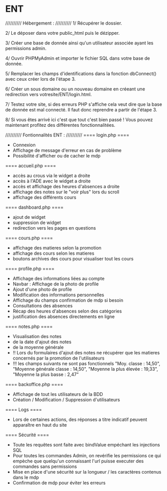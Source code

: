 # ENT
////////// Hébergement : //////////
1/ Récupérer le dossier.

2/ Le déposer dans votre public_html puis le dézipper.

3/ Créer une base de donnée ainsi qu'un utilisateur associée ayant les permissions admin.

4/ Ouvrir PHPMyAdmin et importer le fichier SQL dans votre base de donnée.

5/ Remplacer les champs d'identifications dans la fonction dbConnect() avec ceux créer lors de l'étape 3.

6/ Créer un sous domaine ou un nouveau domaine en créeant une redirection vers votresite/ENT/login.html.

7/ Testez votre site, si des erreurs PHP s'affiche cela veut dire que la base de donnée est mal connecté.
    Il faut donc reprendre a partir de l'étape 3. 

8/ Si vous êtes arrivé ici c'est que tout c'est bien passé ! Vous pouvez maintenant profitez des différentes fonctionnalitées.


////////// Fontionnalités ENT : //////////
==== login.php ====
- Connexion
- Affichage de message d'erreur en cas de problème
- Possibilité d'afficher ou de cacher le mdp

==== accueil.php ====
- accès au crous via le widget a droite
- accès à l'ADE avec le widget a droite
- accès et affichage des heures d'absences a droite
- affichage des notes sur le "voir plus" lors du scroll
- affichage des différents cours

==== dashboard.php ====
- ajout de widget
- suppression de widget
- redirection vers les pages en questions

==== cours.php ====
- affichage des matieres selon la promotion
- affichage des cours selon les matieres
- boutons archives des cours pour visualiser tout les cours

==== profile.php ====
- Affichage des informations liées au compte
- Navbar : Affichage de la photo de profile
- Ajout d'une photo de profile
- Modification des informations personnelles
- Affichage du champs confirmation de mdp si besoin
- Consultations des absences
- Récap des heures d'absences selon des catégories
- justification des absences directements en ligne

==== notes.php ====
- Visualisation des notes
- de la date d'ajout des notes
- de la moyenne générale
- !! Lors du formulaires d'ajout des notes ne récupérer que les matieres concernés par la promotion de l'utilisateurs 
- !!! les champs suivants ne sont pas fonctionnels
    "Moy. classe : 14,50", 
    "Moyenne générale classe : 14,50", 
    "Moyenne la plus élevée : 19,33", 
    "Moyenne la plus basse : 2,47"

==== backoffice.php ====
- Affichage de tout les utilisateurs de la BDD
- Création / Modification / Suppression d'utilisateurs

==== Logs ==== 
- Lors de certaines actions, des réponses a titre indicatif peuvent apparaître en haut du site

==== Sécurité ====
- Toute les requêtes sont faite avec bindValue empéchant les injections SQL
- Pour toutes les commandes Admin, on revérifie les permissions ce qui empèche que quelqu'un connaissant l'url puisse executer des commandes sans permissions
- Mise en place d'une sécurité sur la longueur / les caractères contenus dans le mdp
- Confirmation de mdp pour éviter les erreurs

